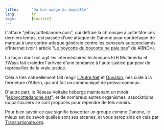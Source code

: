 ```yaml
--- 
title:      "Du bon usage du boycotte" 
lang:       fr 
tags:       [société]
---
```



L'affaire "jeboycottedanone.com", qui défraie la chronique à juste titre ces derniers temps, est passée d'une attaque de Danone pour contrefaçon de marque à une contre-attaque générale contre les censeurs autoproclamés d'Internet (voir l'article "[Le boycotte du boycotte ne paie pas](http://www.uzine.net/article769.html)" de ARNO*).

La façon dont ont agit les intermédiaires techniques ELB Multimédia et 7Ways fait craindre l'arrivée d'une tendance à l'auto-justice par peur de représailles de la vraie justice.

Cela a très naturellement fait réagir [L'Autre Net](http://lautre.org/communique.html) et [Ouvaton](http://ouvaton.net/communique.php3), nés suite à la fermeture d'Altern, qui ont fait un communiqué de presse commun.

D'autre part, le Réseau Voltaire héberge maintenant un miroir "[jeboycottedanone.net](http://www.jeboycottedanone.net/)", et de nombreux autres organismes, associations ou particuliers se sont proposés pour répendre de tels miroirs.

Pour bien savoir ce que signifie boycotter un groupe comme Danone, le mieux est de savoir quelles sont ses arcanes, et vous serez aidé en cela par [Transnationale.org](http://www.transnationale.org/fiches/183.htm).
